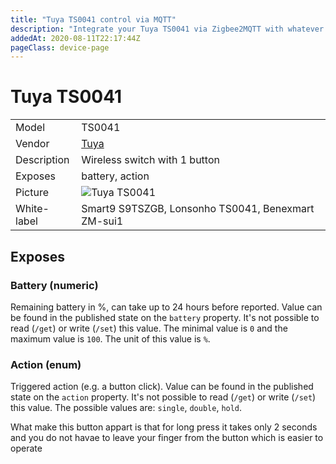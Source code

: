 ```yaml
---
title: "Tuya TS0041 control via MQTT"
description: "Integrate your Tuya TS0041 via Zigbee2MQTT with whatever smart home infrastructure you are using without the vendor's bridge or gateway."
addedAt: 2020-08-11T22:17:44Z
pageClass: device-page
---
```


<!-- !!!! -->
<!-- ATTENTION: This file is auto-generated through docgen! -->
<!-- You can only edit the "Notes"-Section between the two comment lines "Notes BEGIN" and "Notes END". -->
<!-- Do not use h1 or h2 heading within "## Notes"-Section. -->
<!-- !!!! -->

# Tuya TS0041

|     |     |
|-----|-----|
| Model | TS0041  |
| Vendor  | [Tuya](/supported-devices/#v=Tuya)  |
| Description | Wireless switch with 1 button |
| Exposes | battery, action |
| Picture | ![Tuya TS0041](https://www.zigbee2mqtt.io/images/devices/TS0041.png) |
| White-label | Smart9 S9TSZGB, Lonsonho TS0041, Benexmart ZM-sui1 |


<!-- Notes BEGIN: You can edit here. Add "## Notes" headline if not already present. -->


<!-- Notes END: Do not edit below this line -->




## Exposes

### Battery (numeric)
Remaining battery in %, can take up to 24 hours before reported.
Value can be found in the published state on the `battery` property.
It's not possible to read (`/get`) or write (`/set`) this value.
The minimal value is `0` and the maximum value is `100`.
The unit of this value is `%`.

### Action (enum)
Triggered action (e.g. a button click).
Value can be found in the published state on the `action` property.
It's not possible to read (`/get`) or write (`/set`) this value.
The possible values are: `single`, `double`, `hold`.

What make this button appart is that for long press it takes only 2 seconds and you do not havae to leave your finger from the button which is easier to operate
